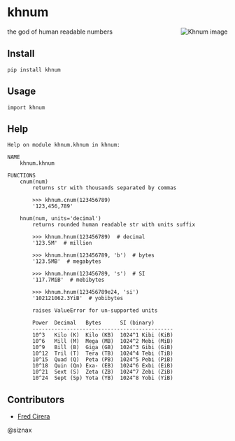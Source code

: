 khnum
=====

<img alt="Khnum image" align="right"
 src="https://upload.wikimedia.org/wikipedia/commons/5/5e/Khnum.svg">

the god of human readable numbers

Install
-------

```
pip install khnum
```

Usage
-----

```
import khnum
```

Help
----

```
Help on module khnum.khnum in khnum:

NAME
    khnum.khnum

FUNCTIONS
    cnum(num)
        returns str with thousands separated by commas
        
        >>> khnum.cnum(123456789)
        '123,456,789'
    
    hnum(num, units='decimal')
        returns rounded human readable str with units suffix
        
        >>> khnum.hnum(123456789)  # decimal
        '123.5M'  # million
        
        >>> khnum.hnum(123456789, 'b')  # bytes
        '123.5MB'  # megabytes
        
        >>> khnum.hnum(123456789, 's')  # SI
        '117.7MiB'  # mebibytes
        
        >>> khnum.hnum(123456789e24, 'si')
        '102121062.3YiB'  # yobibytes
        
        raises ValueError for un-supported units
        
        Power  Decimal   Bytes      SI (binary)
        ---------------------------------------------
        10^3   Kilo (K)  Kilo (KB)  1024^1 Kibi (KiB)
        10^6   Mill (M)  Mega (MB)  1024^2 Mebi (MiB)
        10^9   Bill (B)  Giga (GB)  1024^3 Gibi (GiB)
        10^12  Tril (T)  Tera (TB)  1024^4 Tebi (TiB)
        10^15  Quad (Q)  Peta (PB)  1024^5 Pebi (PiB)
        10^18  Quin (Qn) Exa- (EB)  1024^6 Exbi (EiB)
        10^21  Sext (S)  Zeta (ZB)  1024^7 Zebi (ZiB)
        10^24  Sept (Sp) Yota (YB)  1024^8 Yobi (YiB)
```

Contributors
------------

* [Fred Cirera](https://stackoverflow.com/questions/1094841/reusable-library-to-get-human-readable-version-of-file-size)


@siznax
